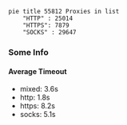 
```mermaid
pie title 55812 Proxies in list
    "HTTP" : 25014
    "HTTPS": 7879
    "SOCKS" : 29647
```

### Some Info
#### Average Timeout

- mixed: 3.6s
- http: 1.8s
- https: 8.2s
- socks: 5.1s